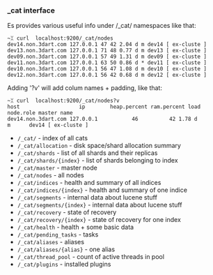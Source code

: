 ### _cat interface

Es provides various useful info under /_cat/ namespaces like that:

    ~ᛯ curl  localhost:9200/_cat/nodes
    dev14.non.3dart.com 127.0.0.1 47 42 2.04 d m dev14 [ ex-cluste ]
    dev13.non.3dart.com 127.0.0.1 71 48 0.77 d m dev13 [ ex-cluste ]
    dev09.non.3dart.com 127.0.0.1 57 49 1.31 d m dev09 [ ex-cluste ]
    dev11.non.3dart.com 127.0.0.1 63 50 0.86 d * dev11 [ ex-cluste ]
    dev10.non.3dart.com 127.0.0.1 56 47 1.08 d m dev10 [ ex-cluste ]
    dev12.non.3dart.com 127.0.0.1 56 42 0.68 d m dev12 [ ex-cluste ]


Adding '?v' will add colum names + padding, like that:

    ~ᛯ curl  localhost:9200/_cat/nodes?v
    host                   ip        heap.percent ram.percent load node.role master name
    dev14.non.3dart.com 127.0.0.1           46          42 1.78 d         m      dev14 [ ex-cluste ]

* `/_cat/` - index of all cats
* `/_cat/allocation` - disk space/shard allocation summary
* `/_cat/shards` - list of all shards and their replicas
* `/_cat/shards/{index}` - list of shards belonging to index
* `/_cat/master` - master node
* `/_cat/nodes` - all nodes
* `/_cat/indices` - health and summary of all indices
* `/_cat/indices/{index}` - health and summary of one indice
* `/_cat/segments` - internal data about lucene stuff
* `/_cat/segments/{index}` - internal data about lucene stuff
* `/_cat/recovery` - state of recovery
* `/_cat/recovery/{index}` - state of recovery for one index
* `/_cat/health` - health + some basic data
* `/_cat/pending_tasks` - tasks
* `/_cat/aliases` - aliases
* `/_cat/aliases/{alias}` - one alias
* `/_cat/thread_pool` - count of active threads in pool
* `/_cat/plugins` - installed plugins
